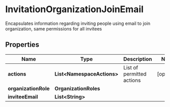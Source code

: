 

# InvitationOrganizationJoinEmail

Encapsulates information regarding inviting people using email to join organization, same permissions for all invitees

## Properties

| Name | Type | Description | Notes |
|------------ | ------------- | ------------- | -------------|
|**actions** | **List&lt;NamespaceActions&gt;** | List of permitted actions |  [optional] |
|**organizationRole** | **OrganizationRoles** |  |  |
|**inviteeEmail** | **List&lt;String&gt;** |  |  |



